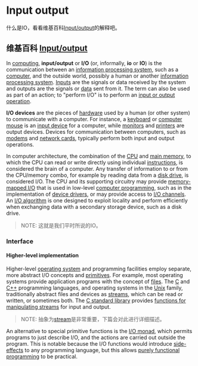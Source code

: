 # Input output

什么是IO，看看维基百科[Input/output](https://en.wikipedia.org/wiki/Input/output)的解释吧。

## 维基百科 [Input/output](https://en.wikipedia.org/wiki/Input/output)

In [computing](https://en.wikipedia.org/wiki/Computing), **input/output** or **I/O** (or, informally, **io** or **IO**) is the communication between an [information processing system](https://en.wikipedia.org/wiki/Information_processing_system), such as a [computer](https://en.wikipedia.org/wiki/Computer), and the outside world, possibly a human or another [information processing system](https://en.wikipedia.org/wiki/Information_processor). [Inputs](https://en.wikipedia.org/wiki/Information) are the signals or data received by the system and outputs are the signals or [data](https://en.wikipedia.org/wiki/Data_(computing)) sent from it. The term can also be used as part of an action; to "perform I/O" is to perform an [input or output operation](https://en.wikipedia.org/wiki/I/O_scheduling).



**I/O devices** are the pieces of [hardware](https://en.wikipedia.org/wiki/Hardware_(computing)) used by a human (or other system) to communicate with a computer. For instance, a [keyboard](https://en.wikipedia.org/wiki/Computer_keyboard) or [computer mouse](https://en.wikipedia.org/wiki/Computer_mouse) is an [input device](https://en.wikipedia.org/wiki/Input_device) for a computer, while [monitors](https://en.wikipedia.org/wiki/Computer_monitor) and [printers](https://en.wikipedia.org/wiki/Computer_printer) are output devices. Devices for communication between computers, such as [modems](https://en.wikipedia.org/wiki/Modem) and [network cards](https://en.wikipedia.org/wiki/Network_card), typically perform both input and output operations.



In computer architecture, the combination of the [CPU](https://en.wikipedia.org/wiki/Central_processing_unit) and [main memory](https://en.wikipedia.org/wiki/Main_memory), to which the CPU can read or write directly using individual [instructions](https://en.wikipedia.org/wiki/Instruction_(computer_science)), is considered the brain of a computer. Any transfer of information to or from the CPU/memory combo, for example by reading data from a [disk drive](https://en.wikipedia.org/wiki/Disk_drive), is considered I/O. The CPU and its supporting circuitry may provide [memory-mapped I/O](https://en.wikipedia.org/wiki/Memory-mapped_I/O) that is used in low-level [computer programming](https://en.wikipedia.org/wiki/Computer_programming), such as in the implementation of [device drivers](https://en.wikipedia.org/wiki/Device_driver), or may provide access to [I/O channels](https://en.wikipedia.org/wiki/Channel_I/O). An [I/O algorithm](https://en.wikipedia.org/wiki/External_memory_algorithm) is one designed to exploit locality and perform efficiently when exchanging data with a secondary storage device, such as a disk drive.

> NOTE: 这就是我们平时所说的IO。

### Interface

#### Higher-level implementation

Higher-level [operating system](https://en.wikipedia.org/wiki/Operating_system) and programming facilities employ separate, more abstract I/O concepts and [primitives](https://en.wikipedia.org/wiki/Primitive_(computer_science)). For example, most operating systems provide application programs with the concept of [files](https://en.wikipedia.org/wiki/Computer_file). The [C](https://en.wikipedia.org/wiki/C_(programming_language)) and [C++](https://en.wikipedia.org/wiki/C%2B%2B) programming languages, and operating systems in the [Unix](https://en.wikipedia.org/wiki/Unix) family, traditionally abstract files and devices as [streams](https://en.wikipedia.org/wiki/Stream_(computing)), which can be read or written, or sometimes both. The [C standard library](https://en.wikipedia.org/wiki/C_standard_library) provides [functions for manipulating streams](https://en.wikipedia.org/wiki/C_file_input/output) for input and output.

> NOTE: 抽象为[stream](https://en.wikipedia.org/wiki/Stream_(computing))是非常重要，下篇会对此进行详细描述。

An alternative to special primitive functions is the [I/O monad](https://en.wikipedia.org/wiki/I/O_monad), which permits programs to just describe I/O, and the actions are carried out outside the program. This is notable because the I/O functions would introduce [side-effects](https://en.wikipedia.org/wiki/Side-effect_(computer_science)) to any programming language, but this allows [purely functional programming](https://en.wikipedia.org/wiki/Purely_functional_programming) to be practical.

